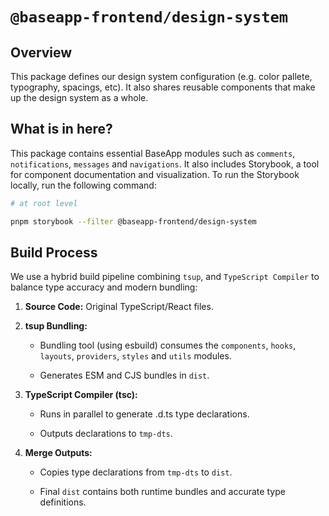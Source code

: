 # **`@baseapp-frontend/design-system`**

## **Overview**

This package defines our design system configuration (e.g. color pallete, typography, spacings, etc). It also shares reusable components that make up the design system as a whole.

## **What is in here?**

This package contains essential BaseApp modules such as `comments`, `notifications`, `messages` and `navigations`. It also includes Storybook, a tool for component documentation and visualization. To run the Storybook locally, run the following command:

```bash
# at root level

pnpm storybook --filter @baseapp-frontend/design-system
```

## **Build Process**

We use a hybrid build pipeline combining `tsup`, and `TypeScript Compiler` to balance type accuracy and modern bundling:

1. **Source Code:** Original TypeScript/React files.

2. **tsup Bundling:**
   - Bundling tool (using esbuild) consumes the `components`, `hooks`, `layouts`, `providers`, `styles` and `utils` modules.

   - Generates ESM and CJS bundles in `dist`.

3. **TypeScript Compiler (tsc):**
   - Runs in parallel to generate .d.ts type declarations.

   - Outputs declarations to `tmp-dts`.

4. **Merge Outputs:**
   - Copies type declarations from `tmp-dts` to `dist`.

   - Final `dist` contains both runtime bundles and accurate type definitions.
